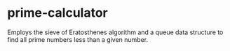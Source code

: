 # prime-calculator
Employs the sieve of Eratosthenes algorithm and a queue data structure to find all prime numbers less than a given number.
